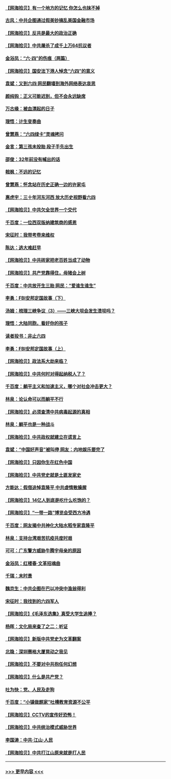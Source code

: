 #### [【网海拾贝】有一个地方的记忆 你怎么也抹不掉](../pages/nsc993/n13009802.md?t=06100402) 
#### [古风：中共企图通过假美钞搞乱美国金融市场](../pages/nsc993/n13009626.md?t=06100402) 
#### [【网海拾贝】反共是最大的政治正确](../pages/nsc993/n13007051.md?t=06100402) 
#### [【网海拾贝】中共屠杀了成千上万64抗议者](../pages/nsc993/n13002713.md?t=06100402) 
#### [金浴凤：“六·四”的伤痕（两篇）](../pages/nsc993/n13001719.md?t=06100402) 
#### [【网海拾贝】国安法下港人悼念“六四”的意义](../pages/nsc993/n13001039.md?t=06100402) 
#### [袁斌：又到六四 网民翻墙到海外网络表达哀思](../pages/nsc993/n13000995.md?t=06100402) 
#### [颜纯钩：正义可能迟到，但不会永远缺席](../pages/nsc993/n13000920.md?t=06100402) 
#### [万古缘：被血漂起的日子](../pages/nsc993/n13000914.md?t=06100402) 
#### [理悟：计生变奏曲](../pages/nsc993/n13000414.md?t=06100402) 
#### [曾慧燕：“六四绿卡”灵魂拷问](../pages/nsc993/n13000277.md?t=06100402) 
#### [金言：第三孩未投胎 段子手先出生](../pages/nsc993/n13000215.md?t=06100402) 
#### [邵俊：32年前没有喊出的话](../pages/nsc993/n13000181.md?t=06100402) 
#### [戟枫：不远的记忆](../pages/nsc993/n13000121.md?t=06100402) 
#### [曾慧燕：怀念站在历史正确一边的许家屯](../pages/nsc993/n13000073.md?t=06100402) 
#### [惠虎宇：三十年河东河西 放大历史视野看六四](../pages/nsc993/n13000018.md?t=06100402) 
#### [【网海拾贝】中共欠全世界一个交代](../pages/nsc993/n12998706.md?t=06100402) 
#### [千百度：一位西双版纳建筑商的感恩](../pages/nsc993/n12998487.md?t=06100402) 
#### [宋征时：我带考卷来维权](../pages/nsc993/n12994088.md?t=06100402) 
#### [陈达：逃大难赶早](../pages/nsc993/n12993569.md?t=06100402) 
#### [【网海拾贝】中共砖家把老百姓当成了动物](../pages/nsc993/n12993483.md?t=06100402) 
#### [【网海拾贝】共产党靠得住，母猪会上树](../pages/nsc993/n12990730.md?t=06100402) 
#### [千百度：中共放开生三胎 网民：“爱谁生谁生”](../pages/nsc993/n12990644.md?t=06100402) 
#### [李勇：FBI安邦定国故事（下）](../pages/nsc993/n12987854.md?t=06100402) 
#### [汤姆：梳理三峡争议（3）——三峡大坝会发生溃坝吗？](../pages/nsc993/n12989806.md?t=06100402) 
#### [理悟：大陆同胞，看好你的孩子](../pages/nsc993/n12989778.md?t=06100402) 
#### [读者投书：非止六四](../pages/nsc993/n12989673.md?t=06100402) 
#### [李勇：FBI安邦定国故事（上）](../pages/nsc993/n12987749.md?t=06100402) 
#### [【网海拾贝】政法系大劫来临？](../pages/nsc993/n12987596.md?t=06100402) 
#### [【网海拾贝】中共何时对得起纳税人了？](../pages/nsc993/n12985578.md?t=06100402) 
#### [千百度：躺平主义和加速主义，哪个对社会冲击更大？](../pages/nsc993/n12985512.md?t=06100402) 
#### [林泉：论认命可以而躺平不行](../pages/nsc993/n12985505.md?t=06100402) 
#### [【网海拾贝】必须查清中共病毒起源的真相](../pages/nsc993/n12984276.md?t=06100402) 
#### [林泉：躺平也是一种战斗](../pages/nsc993/n12984194.md?t=06100402) 
#### [【网海拾贝】中共政权就建立在谎言上](../pages/nsc993/n12981880.md?t=06100402) 
#### [袁斌：“中国好声音”被叫停 网友：内地娱乐要完了](../pages/nsc993/n12981826.md?t=06100402) 
#### [【网海拾贝】只因你生在红色中国](../pages/nsc993/n12979096.md?t=06100402) 
#### [【网海拾贝】中共党史就是土匪发家史](../pages/nsc993/n12976478.md?t=06100402) 
#### [方能达：假借追悼袁隆平 中共虚情散臊腥](../pages/nsc993/n12976396.md?t=06100402) 
#### [【网海拾贝】14亿人到底是吃什么吃饱的？](../pages/nsc993/n12974125.md?t=06100402) 
#### [【网海拾贝】“一带一路”博览会受西方冷遇](../pages/nsc993/n12971787.md?t=06100402) 
#### [千百度：网友揭中共神化大陆水稻专家袁隆平](../pages/nsc993/n12971733.md?t=06100402) 
#### [林泉：支持台湾艰苦抗疫共度时艰](../pages/nsc993/n12971350.md?t=06100402) 
#### [可可：广东警方威胁牛腾宇母亲的原因](../pages/nsc993/n12971100.md?t=06100402) 
#### [金浴凤：红楼春·文革招魂曲](../pages/nsc993/n12970354.md?t=06100402) 
#### [千瑞：末时景](../pages/nsc993/n12970337.md?t=06100402) 
#### [魏京生：中共企图在巴以冲突中渔翁得利](../pages/nsc993/n12970286.md?t=06100402) 
#### [宋征时：我找到的六四军人](../pages/nsc993/n12970213.md?t=06100402) 
#### [【网海拾贝】《毛泽东选集》真受大学生追捧？](../pages/nsc993/n12968779.md?t=06100402) 
#### [杨晖：文化局来查了之二：听证](../pages/nsc993/n12966528.md?t=06100402) 
#### [【网海拾贝】新版中共党史为文革翻案](../pages/nsc993/n12967526.md?t=06100402) 
#### [北隐：深圳赛格大厦晃动之我见](../pages/nsc993/n12967393.md?t=06100402) 
#### [【网海拾贝】不要对中共抱任何幻想](../pages/nsc993/n12965222.md?t=06100402) 
#### [【网海拾贝】什么是共产党？](../pages/nsc993/n12962781.md?t=06100402) 
#### [吐为快：党、人民及走狗](../pages/nsc993/n12962747.md?t=06100402) 
#### [千百度：“小镇做题家”吐槽教育资源不公平](../pages/nsc993/n12962705.md?t=06100402) 
#### [【网海拾贝】CCTV的宣传好恐怖！](../pages/nsc993/n12959984.md?t=06100402) 
#### [【网海拾贝】中共统治模式威胁世界](../pages/nsc993/n12957622.md?t=06100402) 
#### [李国涛：中共‧江山‧人民](../pages/nsc993/n12957502.md?t=06100402) 
#### [【网海拾贝】中共打江山原来就是打人民](../pages/nsc993/n12954345.md?t=06100402) 

----
#### [ >>> 更早内容 <<< ](../indexes/nsc993-earlier.md)
